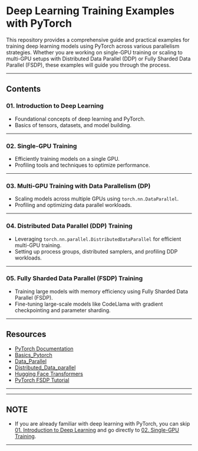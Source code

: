 # **Deep Learning Training Examples with PyTorch**

This repository provides a comprehensive guide and practical examples for training deep learning models using PyTorch across various parallelism strategies. Whether you are working on single-GPU training or scaling to multi-GPU setups with Distributed Data Parallel (DDP) or Fully Sharded Data Parallel (FSDP), these examples will guide you through the process.

---

## **Contents**

### 01. **Introduction to Deep Learning**
- Foundational concepts of deep learning and PyTorch.
- Basics of tensors, datasets, and model building.

---

### 02. **Single-GPU Training**
- Efficiently training models on a single GPU.
- Profiling tools and techniques to optimize performance.

---

### 03. **Multi-GPU Training with Data Parallelism (DP)**
- Scaling models across multiple GPUs using `torch.nn.DataParallel`.
- Profiling and optimizing data parallel workloads.

---

### 04. **Distributed Data Parallel (DDP) Training**
- Leveraging `torch.nn.parallel.DistributedDataParallel` for efficient multi-GPU training.
- Setting up process groups, distributed samplers, and profiling DDP workloads.

---

### 05. **Fully Sharded Data Parallel (FSDP) Training**
- Training large models with memory efficiency using Fully Sharded Data Parallel (FSDP).
- Fine-tuning large-scale models like CodeLlama with gradient checkpointing and parameter sharding.

---

## **Resources**

- [PyTorch Documentation](https://pytorch.org/docs/)
- [Basics_Pytorch](https://pytorch.org/tutorials/beginner/pytorch_with_examples.html)
- [Data_Parallel](https://pytorch.org/docs/stable/generated/torch.nn.DataParallel.html)
- [Distributed_Data_parallel](https://pytorch.org/tutorials/intermediate/ddp_tutorial.html)
- [Hugging Face Transformers](https://huggingface.co/docs/transformers/)
- [PyTorch FSDP Tutorial](https://pytorch.org/tutorials/intermediate/FSDP_tutorial.html)

---


---
## **NOTE**
- If you are already familiar with deep learning with PyTorch, you can skip [01. Introduction to Deep Learning](./01_introduction/) and go directly to [02. Single-GPU Training](./02_singlegpu_training/).
---


